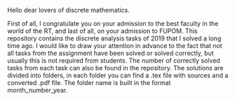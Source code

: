 Hello dear lovers of discrete mathematics. 

First of all, I congratulate you on your admission to the best faculty in the world of the RT, and last of all, on your admission to FUPOM. 
This repository contains the discrete analysis tasks of 2019 that I solved a long time ago. 
I would like to draw your attention in advance to the fact that not all tasks from the assignment have been solved or solved correctly, 
but usually this is not required from students. 
The number of correctly solved tasks from each task can also be found in the repository. 
The solutions are divided into folders, in each folder you can find a .tex file with sources and a converted .pdf file. 
The folder name is built in the format month_number_year.
